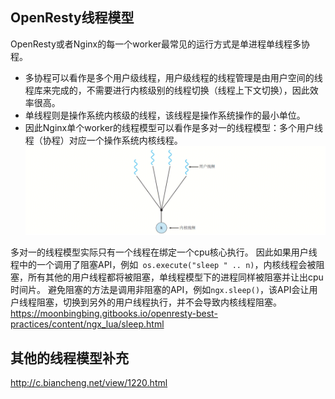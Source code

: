 ## OpenResty线程模型
OpenResty或者Nginx的每一个worker最常见的运行方式是单进程单线程多协程。

- 多协程可以看作是多个用户级线程，用户级线程的线程管理是由用户空间的线程库来完成的，不需要进行内核级别的线程切换（线程上下文切换），因此效率很高。
- 单线程则是操作系统内核级的线程，该线程是操作系统操作的最小单位。
- 因此Nginx单个worker的线程模型可以看作是多对一的线程模型：多个用户线程（协程）对应一个操作系统内核线程。
![alt text](image-2.png)

多对一的线程模型实际只有一个线程在绑定一个cpu核心执行。
因此如果用户线程中的一个调用了阻塞API，例如` os.execute("sleep " .. n)`，内核线程会被阻塞，所有其他的用户线程都将被阻塞，单线程模型下的进程同样被阻塞并让出cpu时间片。
避免阻塞的方法是调用非阻塞的API，例如`ngx.sleep()`，该API会让用户线程阻塞，切换到另外的用户线程执行，并不会导致内核线程阻塞。
https://moonbingbing.gitbooks.io/openresty-best-practices/content/ngx_lua/sleep.html

## 其他的线程模型补充
http://c.biancheng.net/view/1220.html